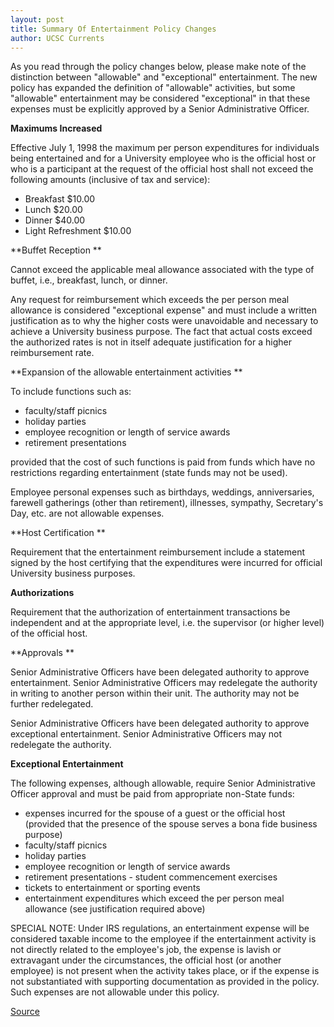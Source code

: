 ```yaml
---
layout: post
title: Summary Of Entertainment Policy Changes
author: UCSC Currents
---
```


As you read through the policy changes below, please make note of the distinction between "allowable" and "exceptional" entertainment. The new policy has expanded the definition of "allowable" activities, but some "allowable" entertainment may be considered "exceptional" in that these expenses must be explicitly approved by a Senior Administrative Officer.

**Maximums Increased**

Effective July 1, 1998 the maximum per person expenditures for individuals being entertained and for a University employee who is the official host or who is a participant at the request of the official host shall not exceed the following amounts (inclusive of tax and service):
* Breakfast $10.00
* Lunch $20.00
* Dinner $40.00
* Light Refreshment $10.00

**Buffet Reception **

Cannot exceed the applicable meal allowance associated with the type of buffet, i.e., breakfast, lunch, or dinner.

Any request for reimbursement which exceeds the per person meal allowance is considered "exceptional expense" and must include a written justification as to why the higher costs were unavoidable and necessary to achieve a University business purpose. The fact that actual costs exceed the authorized rates is not in itself adequate justification for a higher reimbursement rate.

**Expansion of the allowable entertainment activities **

To include functions such as:
* faculty/staff picnics
* holiday parties
* employee recognition or length of service awards
* retirement presentations

provided that the cost of such functions is paid from funds which have no restrictions regarding entertainment (state funds may not be used).

Employee personal expenses such as birthdays, weddings, anniversaries, farewell gatherings (other than retirement), illnesses, sympathy, Secretary's Day, etc. are not allowable expenses.

**Host Certification **

Requirement that the entertainment reimbursement include a statement signed by the host certifying that the expenditures were incurred for official University business purposes.

**Authorizations**

Requirement that the authorization of entertainment transactions be independent and at the appropriate level, i.e. the supervisor (or higher level) of the official host.

**Approvals **

Senior Administrative Officers have been delegated authority to approve entertainment. Senior Administrative Officers may redelegate the authority in writing to another person within their unit. The authority may not be further redelegated.

Senior Administrative Officers have been delegated authority to approve exceptional entertainment. Senior Administrative Officers may not redelegate the authority.

**Exceptional Entertainment**

The following expenses, although allowable, require Senior Administrative Officer approval and must be paid from appropriate non-State funds:
* expenses incurred for the spouse of a guest or the official host (provided that the presence of the spouse serves a bona fide business purpose)
* faculty/staff picnics
* holiday parties
* employee recognition or length of service awards
* retirement presentations - student commencement exercises
* tickets to entertainment or sporting events
* entertainment expenditures which exceed the per person meal allowance (see justification required above)

SPECIAL NOTE: Under IRS regulations, an entertainment expense will be considered taxable income to the employee if the entertainment activity is not directly related to the employee's job, the expense is lavish or extravagant under the circumstances, the official host (or another employee) is not present when the activity takes place, or if the expense is not substantiated with supporting documentation as provided in the policy. Such expenses are not allowable under this policy.

[Source](http://www1.ucsc.edu/oncampus/currents/98-99/08-24/summary.htm "Permalink to Summary of entertainment policy changes: 08-24-98")
